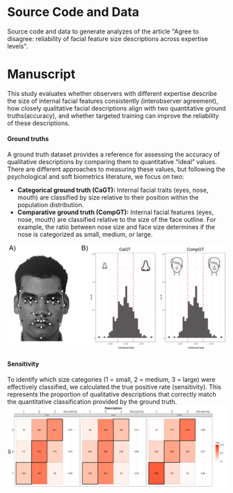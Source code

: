 # Source Code and Data
Source code and data to generate analyzes of the article "Agree to disagree: reliability of facial feature size descriptions across expertise levels". 

# Manuscript
This study evaluates whether observers with different expertise describe the size of internal facial features consistently (interobserver agreement), how closely qualitative facial descriptions align with two quantitative ground truths(accuracy), and whether targeted training can improve the reliability of these descriptions.  

#### Ground truths    
A ground truth dataset provides a reference for assessing the accuracy of qualitative descriptions by comparing them to quantitative “ideal” values. There are different approaches to measuring these values, but following the psychological and soft biometrics literature, we focus on two: 

+ **Categorical ground truth (CaGT):** Internal facial traits (eyes, nose, mouth) are classified by size relative to their position within the population distribution.    
+ **Comparative ground truth (CompGT):** Internal facial features (eyes, nose, mouth) are classified relative to the size of the face outline. For example, the ratio between nose size and face size determines if the nose is categorized as small, medium, or large.    

![This is an image](https://github.com/arodifr/Mapping/blob/main/Figure1.png)


#### Sensitivity    
To identify which size categories (1 = small, 2 = medium, 3 = large) were effectively classified, we calculated the true positive rate (sensitivity). This represents the proportion of qualitative descriptions that correctly match the quantitative classification provided by the ground truth. 
![This is an image](https://github.com/arodifr/Mapping/blob/main/Sensitivity_values.png)
